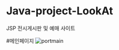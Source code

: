 # Java-project-LookAt
JSP 전시게시판 및 예매 사이트

#메인페이지
![portmain](https://github.com/losscut25/EPCGP/assets/80761052/cbed8f3d-d3c5-4a40-b5cc-db9a32ecfeb3)
